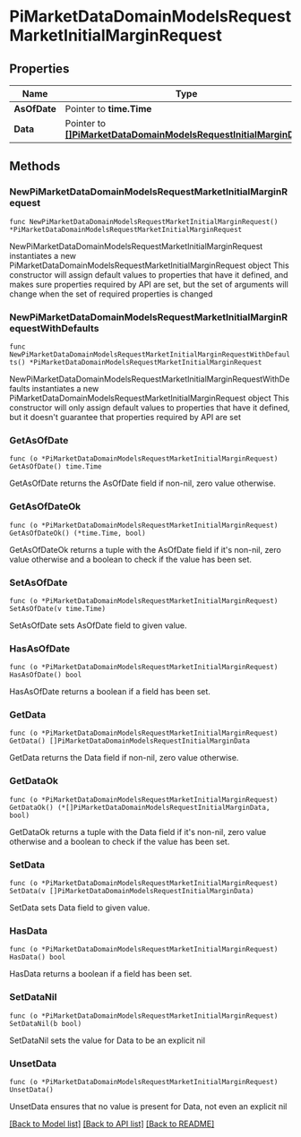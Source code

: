 # PiMarketDataDomainModelsRequestMarketInitialMarginRequest

## Properties

Name | Type | Description | Notes
------------ | ------------- | ------------- | -------------
**AsOfDate** | Pointer to **time.Time** |  | [optional] 
**Data** | Pointer to [**[]PiMarketDataDomainModelsRequestInitialMarginData**](PiMarketDataDomainModelsRequestInitialMarginData.md) |  | [optional] 

## Methods

### NewPiMarketDataDomainModelsRequestMarketInitialMarginRequest

`func NewPiMarketDataDomainModelsRequestMarketInitialMarginRequest() *PiMarketDataDomainModelsRequestMarketInitialMarginRequest`

NewPiMarketDataDomainModelsRequestMarketInitialMarginRequest instantiates a new PiMarketDataDomainModelsRequestMarketInitialMarginRequest object
This constructor will assign default values to properties that have it defined,
and makes sure properties required by API are set, but the set of arguments
will change when the set of required properties is changed

### NewPiMarketDataDomainModelsRequestMarketInitialMarginRequestWithDefaults

`func NewPiMarketDataDomainModelsRequestMarketInitialMarginRequestWithDefaults() *PiMarketDataDomainModelsRequestMarketInitialMarginRequest`

NewPiMarketDataDomainModelsRequestMarketInitialMarginRequestWithDefaults instantiates a new PiMarketDataDomainModelsRequestMarketInitialMarginRequest object
This constructor will only assign default values to properties that have it defined,
but it doesn't guarantee that properties required by API are set

### GetAsOfDate

`func (o *PiMarketDataDomainModelsRequestMarketInitialMarginRequest) GetAsOfDate() time.Time`

GetAsOfDate returns the AsOfDate field if non-nil, zero value otherwise.

### GetAsOfDateOk

`func (o *PiMarketDataDomainModelsRequestMarketInitialMarginRequest) GetAsOfDateOk() (*time.Time, bool)`

GetAsOfDateOk returns a tuple with the AsOfDate field if it's non-nil, zero value otherwise
and a boolean to check if the value has been set.

### SetAsOfDate

`func (o *PiMarketDataDomainModelsRequestMarketInitialMarginRequest) SetAsOfDate(v time.Time)`

SetAsOfDate sets AsOfDate field to given value.

### HasAsOfDate

`func (o *PiMarketDataDomainModelsRequestMarketInitialMarginRequest) HasAsOfDate() bool`

HasAsOfDate returns a boolean if a field has been set.

### GetData

`func (o *PiMarketDataDomainModelsRequestMarketInitialMarginRequest) GetData() []PiMarketDataDomainModelsRequestInitialMarginData`

GetData returns the Data field if non-nil, zero value otherwise.

### GetDataOk

`func (o *PiMarketDataDomainModelsRequestMarketInitialMarginRequest) GetDataOk() (*[]PiMarketDataDomainModelsRequestInitialMarginData, bool)`

GetDataOk returns a tuple with the Data field if it's non-nil, zero value otherwise
and a boolean to check if the value has been set.

### SetData

`func (o *PiMarketDataDomainModelsRequestMarketInitialMarginRequest) SetData(v []PiMarketDataDomainModelsRequestInitialMarginData)`

SetData sets Data field to given value.

### HasData

`func (o *PiMarketDataDomainModelsRequestMarketInitialMarginRequest) HasData() bool`

HasData returns a boolean if a field has been set.

### SetDataNil

`func (o *PiMarketDataDomainModelsRequestMarketInitialMarginRequest) SetDataNil(b bool)`

 SetDataNil sets the value for Data to be an explicit nil

### UnsetData
`func (o *PiMarketDataDomainModelsRequestMarketInitialMarginRequest) UnsetData()`

UnsetData ensures that no value is present for Data, not even an explicit nil

[[Back to Model list]](../README.md#documentation-for-models) [[Back to API list]](../README.md#documentation-for-api-endpoints) [[Back to README]](../README.md)


